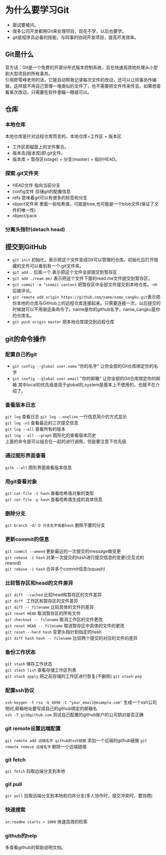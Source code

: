# 为什么要学习Git  
* 面试要被问。  
* 很多公司开发都用Git来处理项目，现在不学，以后也要学。  
* git是程序员必备的技能，与同事的协同开发项目，提高开发效率。  

## Git是什么
 官方话：Git是一个免费的开源分布式版本控制系统，旨在快速高效地处理从小型到大型项目的所有事务。  
引用廖雪峰老师的话，它能自动帮我记录每次文件的改动，还可以让同事协作编辑，这样就不用自己管理一堆类似的文件了，也不需要把文件传来传去。如果想查看某次改动，只需要在软件里瞄一眼就可以。  

## 仓库  
### 本地仓库  
  本地仓库是针对远程仓库而言的。本地仓库=工作区 + 版本区  
  - 工作区即磁盘上的文件集合。  
  - 版本去(版本库)即.git文件。  
  - 版本库 = 暂存区(stage) + 分支(master) + 指针HEAD。  

### 探索.git文件夹
- HEAD文件 指向当前分支
- config文件 存储git的配置信息
- refs 意味着git可以有很多的标签和分支
- object文件夹 里面一些哈希值，可能是tree,也可能是一个blob文件(保证了文件的唯一性)
- object/pack  

### 分离头指针(detach head)

## 提交到GitHub 
- `git init` 初始化，表示把这个文件变成Git可以管理的仓库。初始化后打开隐藏的文件可以看到有一个.git文件夹。  
- `git add .` 后面一个.表示把这个文件全部提交到暂存区  
- `git add ./ream.me/` 表示把这个文件下面的read.me文件提交到暂存区。  
- `git commit -m "commit content` 把暂存区中全部文件提交到本地仓库。-m后接评论。  
- `git remote add origin https://github.com/name/name_cangku.git`表示把你本地的仓库与GitHub上的远程仓库连接起来。只需要连接一次，以后提交的时候就可以不用谢这条命令了。name是你的github名字，name_cangku是你的仓库名。  
- `git push origin master` 把本地仓库提交到远程仓库  

## git的命令操作

### 配置自己的git
- `git config --global user.name` "你的名字" 让你全部的Git仓库绑定你的名字  
- `git config --global user.email` "你的邮箱" 让你全部的Git仓库绑定你的邮箱 
其中local的优先级是高于global的,system是基本上不使用的，也就不在介绍了。  

### 查看版本日志
`git log`  查看日志
`git log --oneline` 一行信息简介的方式显示  
`git log -n3` 查看最近的三次提交信息  
`git log --all` 查看所有的版本  
`git log --all --graph` 图形化的查看版本历史  
上面的命令是可以组合在一起的进行调用，但是要注意下优先级  

### 通过图形界面查看
`gitk --all` 图形界面查看版本信息  


### 用git查看对象
`git cat-file -t hash` 查看哈希值对象的类型  
`git cat-file -p hash` 查看哈希值生成的具体信息 

### 删除分支
`git branch -d/-D 分支名字或者hash` 删除不要的分支 

### 更新commit的信息
`git commit --amend` 更新最近的一次提交的message做变更  
`git rebase -i hash` 对某一次提交的hash进行提交信息的变更(交互式的 reword)  
`git rebase -i hash` 合并多个commit信息(squash)  

### 比较暂存区和head的文件差异
`git diff --cached` 比较head和暂存区的文件差异  
`git diff ` 工作区和暂存区的文件差异  
`git diff -- filename` 比较具体的文件的差异  
`git reset HEAD` 取消暂存区的所有文件  
`git checkout -- filename` 取消工作区的文件更改  
`git reset HEAD -- filename` 取消暂存区中具体的文件的更改  
`git reset --hard hash` 变更头指针到指定的hash  
`git diff hash hash -- filename` 比较两个提交的对应的文件的差异  

### 备份工作状态
`git stash` 保存工作状态  
`git stash list` 查看存储工作区列表  
`git stash apply` 把之前存储的工作区进行恢复(不删除)
`git stash pop`

### 配置ssh协议
`ssh-keygen -t rsa -b 4096 -C "your_email@example.com"` 生成一个ssh公司钥对,邮箱地址要写成自己的github绑定的邮箱名  
`ssh -T git@github.com` 测试自己配置的github账户的公司钥对是否正确  

### git remote设置远端配置
`git remote add 远端名字 github的ssh链接` 添加一个远端的github链接
`git remote remove 远端名字` 删除一个远端链接 

### git fetch
`git fetch` 拉取远端分支到本地  

### git pull 
`git pull` 拉取远端分支到本地和归并分支(多人协作时，提交冲突时，要协商)  

### 快速搜索
`in:readme starts > 1000` 快速高效的检索  

### github的help
多查看github的帮助说明文档。 